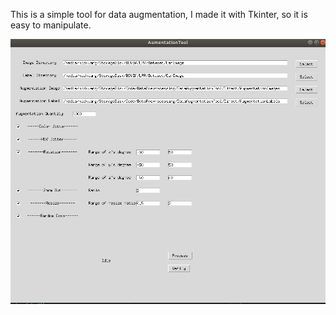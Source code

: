 This is a simple tool for data augmentation, I made it with Tkinter, so it is easy to manipulate.

<img src="https://github.com/AlgorithmicIntelligence/DataAugmentationTool/blob/master/README/ToolGUI.png" width="900">
